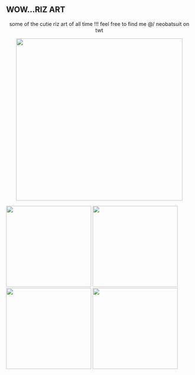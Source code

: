 ## WOW...RIZ ART

<p align="center"> some of the cutie riz art of all time !!! feel free to find me @/ neobatsuit on twt </p>
<p align="center"> <img src="https://rinzlercomms.carrd.co/assets/images/image03.png?v=5f938e66" width="450" height="440"> </p>

<img src="https://rinzlercomms.carrd.co/assets/images/image04.png?v=5f938e66" width="230" height="220"> <img src="https://rinzlercomms.carrd.co/assets/images/image05.png?v=5f938e66" width="230" height="220"> <img src="https://rinzlercomms.carrd.co/assets/images/image06.png?v=5f938e66" width="230" height="220"> <img src="https://rinzlercomms.carrd.co/assets/images/image07.png?v=5f938e66" width="230" height="220">
